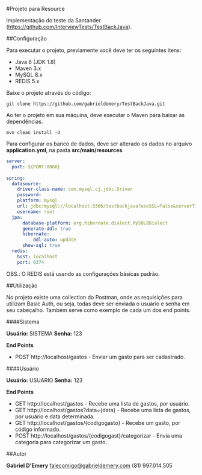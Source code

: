 #Projeto para Resource

Implementação do teste da Santander (https://github.com/InterviewTests/TestBackJava).

##Configuração

Para executar o projeto, previamente você deve ter os seguintes itens:
- Java 8 (JDK 1.8)
- Maven 3.x
- MySQL 8.x
- REDIS 5.x

Baixe o projeto através do código:

`git clone https://github.com/gabrieldemery/TestBackJava.git`

Ao ter o projeto em sua máquina, deve executar o Maven para baixar as dependências.

`mvn clean install -U`

Para configurar os banco de dados, deve ser alterado os dados no arquivo **application.yml**, na pasta **src/main/resources**.

```yaml
server:
  port: ${PORT:8080}
  
spring:
  datasource:
    driver-class-name: com.mysql.cj.jdbc.Driver
    password: 
    platform: mysql
    url: jdbc:mysql://localhost:3306/testbackjava?useSSL=false&serverTimezone=UTC&useLegacyDatetimeCode=false
    username: root
  jpa:
      database-platform: org.hibernate.dialect.MySQL8Dialect
      generate-ddl: true
      hibernate:
          ddl-auto: update
      show-sql: true
  redis:
    host: localhost
    port: 6374
```

OBS.: O REDIS está usando as configurações básicas padrão.

##Utilização

No projeto existe uma collection do Postman, onde as requisições para utilizam Basic Auth, ou seja, todas deve ser enviada o usuário e senha em seu cabeçalho. Também serve como exemplo de cada um dos end points.

####Sistema

**Usuário:** SISTEMA
**Senha:** 123

**End Points**
- POST http://localhost/gastos - Enviar um gasto para ser cadastrado.

####Usuário

**Usuário:** USUARIO
**Senha:** 123

**End Points**
- GET http://localhost/gastos - Recebe uma lista de gastos, por usuário.
- GET http://localhost/gastos?data={data} - Recebe uma lista de gastos, por usuário e data determinada.
- GET http://localhost/gastos/{codigogasto} - Recebe um gasto, por código informado.
- POST http://localhost/gastos/{codigogast}/categorizar - Envia uma categoria para categorizar um gasto.

##Autor

**Gabriel D'Emery**
falecomigo@gabrieldemery.com
(81) 997.014.505